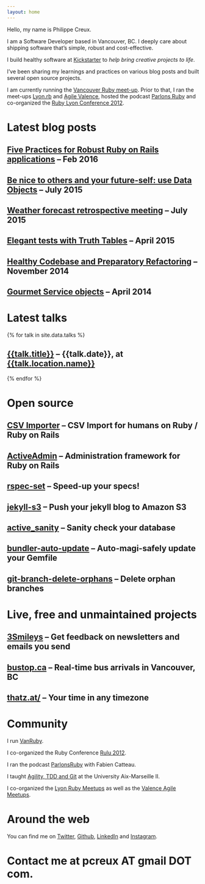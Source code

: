 ```yaml
---
layout: home
---
```


Hello, my name is Philippe Creux.

I am a Software Developer based in Vancouver, BC. I deeply care about shipping software that’s simple, robust and cost-effective.

I build healthy software at [Kickstarter](https://www.kickstarter.com) to *help bring creative projects to life*.

I’ve been sharing my learnings and practices on various blog posts and built several open source projects.

I am currently running the [Vancouver Ruby meet-up](http://vanruby.org). Prior to that, I ran the meet-ups [Lyon.rb](http://lyonrb.fr) and [Agile Valence](http://groupspaces.com/CARAValence), hosted the podcast [Parlons Ruby](http://parlonsruby.com) and co-organized the [Ruby Lyon Conference 2012](http://2012.rulu.eu).


# Latest blog posts

## [Five Practices for Robust Ruby on Rails applications](http://brewhouse.io/2016/02/26/five-practices-for-robust-ruby-on-rails-applications.html) – Feb 2016

## [Be nice to others and your future-self: use Data Objects](http://brewhouse.io/2015/07/31/be-nice-to-others-and-your-future-self-use-data-objects.html) – July 2015

## [Weather forecast retrospective meeting](http://brewhouse.io/blog/2015/07/07/weather-forecast-retrospective-meeting.html) – July 2015

## [Elegant tests with Truth Tables](http://brewhouse.io/blog/2015/04/13/elegant-tests-with-truth-tables.html) – April 2015

## [Healthy Codebase and Preparatory Refactoring](http://brewhouse.io/blog/2014/11/10/healthy-codebase-and-preparatory-refactoring.html) – November 2014

## [Gourmet Service objects](http://brewhouse.io/blog/2014/04/30/gourmet-service-objects.html) – April 2014

# Latest talks

{% for talk in site.data.talks %}

## [{{talk.title}}]({{talk.url}}) – {{talk.date}}, at [{{talk.location.name}}]({{talk.location.url}})

{% endfor %}

# Open source

## [CSV Importer](https://github.com/pcreux/csv-importer) – CSV Import for humans on Ruby / Ruby on Rails

## [ActiveAdmin](http://activeadmin.info) – Administration framework for Ruby on Rails

## [rspec-set](https://github.com/pcreux/rspec-set) – Speed-up your specs!

## [jekyll-s3](https://github.com/laurilehmijoki/s3_website) – Push your jekyll blog to Amazon S3

## [active_sanity](https://github.com/versapay/active_sanity) – Sanity check your database

## [bundler-auto-update](https://github.com/pcreux/bundler-auto-update) – Auto-magi-safely update your Gemfile

## [git-branch-delete-orphans](https://github.com/pcreux/git-branch-delete-orphans) – Delete orphan branches

# Live, free and unmaintained projects

## [3Smileys](http://3smileys.com/) – Get feedback on newsletters and emails you send

## [bustop.ca](http://bustop.ca/) – Real-time bus arrivals in Vancouver, BC

## [thatz.at/](http://thatz.at/) – Your time in any timezone

# Community

I run [VanRuby](http://vanruby.org).

I co-organized the Ruby Conference [Rulu 2012](http://2012.rulu.eu).

I ran the podcast [ParlonsRuby](http://parlonsruby.com) with Fabien Catteau.

I taught [Agility, TDD and Git](https://speakerdeck.com/search?q=Philippe+Creux+IUT) at the University Aix-Marseille II.

I co-organized the [Lyon Ruby Meetups](http://lyonrb.fr) as well as the
[Valence Agile Meetups](http://groupspaces.com/CARAValence).

# Around the web

You can find me on [Twitter](http://twitter.com/pcreux), [Github](http://github.com/pcreux), [LinkedIn](http://linkedin.com/in/pcreux) and [Instagram](https://www.instagram.com/pcreux).

# Contact me at pcreux AT gmail DOT com.

